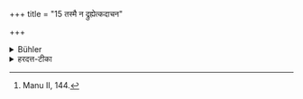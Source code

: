 +++
title = "15 तस्मै न द्रुह्येत्कदाचन"

+++

<details><summary>Bühler</summary>

15. Him he should never offend. [^9] 


[^9]:  Manu II, 144.
</details>

<details><summary>हरदत्त-टीका</summary>

## सूत्रम्
तस्मै न द्रुह्येत्कदाचन ॥ १५ ॥
### टिप्पनी
तस्मै एवंभूताचार्याय कदाचन कदाचिदपि न द्रुह्येत् तद्विषयमपकारं न कुर्यात् ॥ १५॥
</details>
